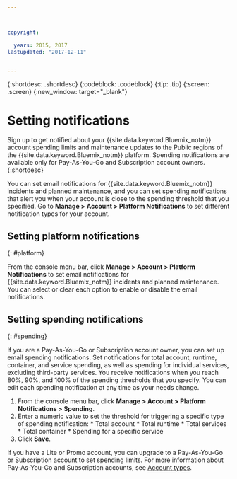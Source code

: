 ```yaml
---



copyright:

  years: 2015, 2017
lastupdated: "2017-12-11"


---
```


{:shortdesc: .shortdesc}
{:codeblock: .codeblock}
{:tip: .tip}
{:screen: .screen}
{:new_window: target="_blank"}

# Setting notifications
Sign up to get notified about your {{site.data.keyword.Bluemix_notm}} account spending limits and  maintenance updates to the Public regions of the {{site.data.keyword.Bluemix_notm}} platform. Spending notifications are available only for Pay-As-You-Go and Subscription account owners.
{:shortdesc}

You can set email notifications for {{site.data.keyword.Bluemix_notm}} incidents and planned maintenance, and you can set spending notifications that alert you when your account is close to the spending threshold that you specified. Go to **Manage > Account > Platform Notifications** to set different notification types for your account.

## Setting platform notifications
{: #platform}

From the console menu bar, click **Manage > Account > Platform Notifications** to set email notifications for {{site.data.keyword.Bluemix_notm}} incidents and planned maintenance. You can select or clear each option to enable or disable the email notifications.

## Setting spending notifications
{: #spending}

If you are a Pay-As-You-Go or Subscription account owner, you can set up email spending notifications. Set notifications for total account, runtime, container, and service spending, as well as spending for individual services, excluding third-party services. You receive notifications when you reach 80%, 90%, and 100% of the spending thresholds that you specify. You can edit each spending notification at any time as your needs change.

  1. From the console menu bar, click **Manage > Account > Platform Notifications > Spending**.
  2. Enter a numeric value to set the threshold for triggering a specific type of spending notification:
    * Total account
    * Total runtime
    * Total services
    * Total container
    * Spending for a specific service
  3. Click **Save**.

If you have a Lite or Promo account, you can upgrade to a Pay-As-You-Go or Subscription account to set spending limits. For more information about Pay-As-You-Go and Subscription accounts, see [Account types](/docs/pricing/index.html).
